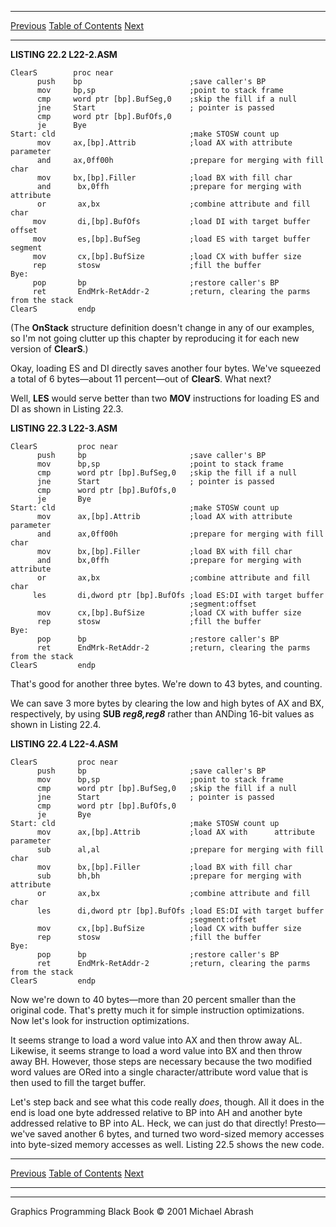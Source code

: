   ------------------------ --------------------------------- --------------------
  [Previous](22-01.html)   [Table of Contents](index.html)   [Next](22-03.html)
  ------------------------ --------------------------------- --------------------

**LISTING 22.2 L22-2.ASM**

    ClearS        proc near
          push    bp                        ;save caller's BP
          mov     bp,sp                     ;point to stack frame
          cmp     word ptr [bp].BufSeg,0    ;skip the fill if a null
          jne     Start                     ; pointer is passed
          cmp     word ptr [bp].BufOfs,0
          je      Bye
    Start: cld                              ;make STOSW count up
          mov     ax,[bp].Attrib            ;load AX with attribute parameter
          and     ax,0ff00h                 ;prepare for merging with fill char
          mov     bx,[bp].Filler            ;load BX with fill char
          and      bx,0ffh                  ;prepare for merging with attribute
          or       ax,bx                    ;combine attribute and fill char
         mov       di,[bp].BufOfs           ;load DI with target buffer offset
         mov       es,[bp].BufSeg           ;load ES with target buffer segment
         mov       cx,[bp].BufSize          ;load CX with buffer size
         rep       stosw                    ;fill the buffer
    Bye:
         pop       bp                       ;restore caller's BP
         ret       EndMrk-RetAddr-2         ;return, clearing the parms from the stack
    ClearS         endp

(The **OnStack** structure definition doesn't change in any of our
examples, so I'm not going clutter up this chapter by reproducing it for
each new version of **ClearS**.)

Okay, loading ES and DI directly saves another four bytes. We've
squeezed a total of 6 bytes—about 11 percent—out of **ClearS**. What
next?

Well, **LES** would serve better than two **MOV** instructions for
loading ES and DI as shown in Listing 22.3.

**LISTING 22.3 L22-3.ASM**

    ClearS         proc near
          push     bp                       ;save caller's BP
          mov      bp,sp                    ;point to stack frame
          cmp      word ptr [bp].BufSeg,0   ;skip the fill if a null
          jne      Start                    ; pointer is passed
          cmp      word ptr [bp].BufOfs,0
          je       Bye
    Start: cld                              ;make STOSW count up
          mov      ax,[bp].Attrib           ;load AX with attribute parameter
          and      ax,0ff00h                ;prepare for merging with fill char
          mov      bx,[bp].Filler           ;load BX with fill char
          and      bx,0ffh                  ;prepare for merging with attribute
          or       ax,bx                    ;combine attribute and fill char
         les       di,dword ptr [bp].BufOfs ;load ES:DI with target buffer
                                            ;segment:offset
          mov      cx,[bp].BufSize          ;load CX with buffer size
          rep      stosw                    ;fill the buffer
    Bye:
          pop      bp                       ;restore caller's BP
          ret      EndMrk-RetAddr-2         ;return, clearing the parms from the stack
    ClearS         endp

That's good for another three bytes. We're down to 43 bytes, and
counting.

We can save 3 more bytes by clearing the low and high bytes of AX and
BX, respectively, by using **SUB *reg8,reg8*** rather than ANDing 16-bit
values as shown in Listing 22.4.

**LISTING 22.4 L22-4.ASM**

    ClearS         proc near
          push     bp                       ;save caller's BP
          mov      bp,sp                    ;point to stack frame
          cmp      word ptr [bp].BufSeg,0   ;skip the fill if a null
          jne      Start                    ; pointer is passed
          cmp      word ptr [bp].BufOfs,0
          je       Bye
    Start: cld                              ;make STOSW count up
          mov      ax,[bp].Attrib           ;load AX with      attribute parameter
          sub      al,al                    ;prepare for merging with fill char
          mov      bx,[bp].Filler           ;load BX with fill char
          sub      bh,bh                    ;prepare for merging with attribute
          or       ax,bx                    ;combine attribute and fill char
          les      di,dword ptr [bp].BufOfs ;load ES:DI with target buffer
                                            ;segment:offset
          mov      cx,[bp].BufSize          ;load CX with buffer size
          rep      stosw                    ;fill the buffer
    Bye:
          pop      bp                       ;restore caller's BP
          ret      EndMrk-RetAddr-2         ;return, clearing the parms from the stack
    ClearS         endp

Now we're down to 40 bytes—more than 20 percent smaller than the
original code. That's pretty much it for simple instruction
optimizations. Now let's look for instruction optimizations.

It seems strange to load a word value into AX and then throw away AL.
Likewise, it seems strange to load a word value into BX and then throw
away BH. However, those steps are necessary because the two modified
word values are ORed into a single character/attribute word value that
is then used to fill the target buffer.

Let's step back and see what this code really *does*, though. All it
does in the end is load one byte addressed relative to BP into AH and
another byte addressed relative to BP into AL. Heck, we can just do that
directly! Presto—we've saved another 6 bytes, and turned two word-sized
memory accesses into byte-sized memory accesses as well. Listing 22.5
shows the new code.

  ------------------------ --------------------------------- --------------------
  [Previous](22-01.html)   [Table of Contents](index.html)   [Next](22-03.html)
  ------------------------ --------------------------------- --------------------

* * * * *

Graphics Programming Black Book © 2001 Michael Abrash
